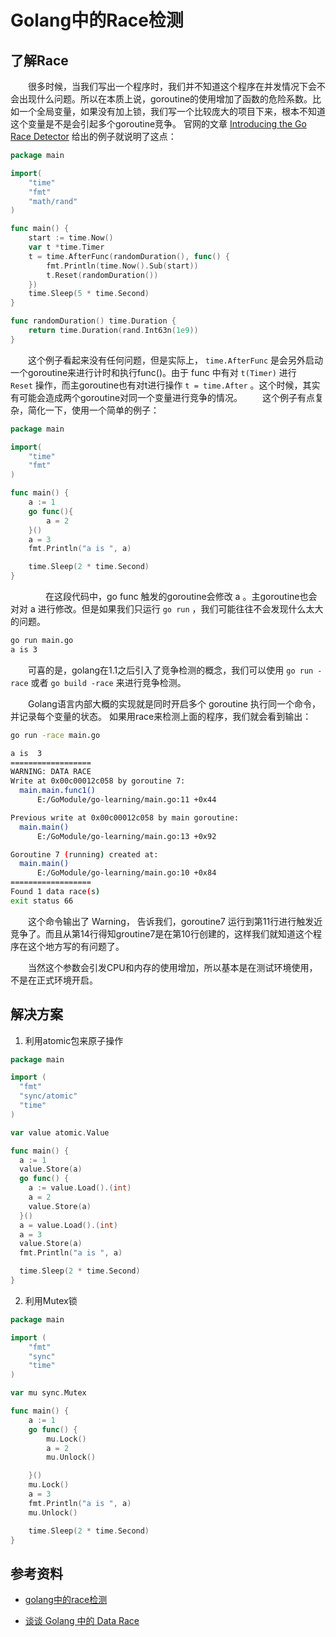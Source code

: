 # Golang中的Race检测

<!--more-->

## 了解Race

&emsp;&emsp;很多时候，当我们写出一个程序时，我们并不知道这个程序在并发情况下会不会出现什么问题。所以在本质上说，goroutine的使用增加了函数的危险系数。比如一个全局变量，如果没有加上锁，我们写一个比较庞大的项目下来，根本不知道这个变量是不是会引起多个goroutine竞争。
官网的文章 [Introducing the Go Race Detector](http://blog.golang.org/race-detector) 给出的例子就说明了这点：

```go
package main

import(
    "time"
    "fmt"
    "math/rand"
)

func main() {
    start := time.Now()
    var t *time.Timer
    t = time.AfterFunc(randomDuration(), func() {
        fmt.Println(time.Now().Sub(start))
        t.Reset(randomDuration())
    })
    time.Sleep(5 * time.Second)
}

func randomDuration() time.Duration {
    return time.Duration(rand.Int63n(1e9))
}
```

&emsp;&emsp;这个例子看起来没有任何问题，但是实际上， `time.AfterFunc` 是会另外启动一个goroutine来进行计时和执行func()。由于 func 中有对  `t(Timer)` 进行 `Reset` 操作，而主goroutine也有对t进行操作 `t = time.After` 。这个时候，其实有可能会造成两个goroutine对同一个变量进行竞争的情况。
&emsp;&emsp;这个例子有点复杂，简化一下，使用一个简单的例子：

```go
package main

import(
    "time"
    "fmt"
)

func main() {
    a := 1
    go func(){
        a = 2
    }()
    a = 3
    fmt.Println("a is ", a)

    time.Sleep(2 * time.Second)
}
```

&emsp;&emsp;&emsp;&emsp;在这段代码中，go func 触发的goroutine会修改 a 。主goroutine也会对对 a 进行修改。但是如果我们只运行 `go run` ，我们可能往往不会发现什么太大的问题。

```bash
go run main.go
a is 3
```

&emsp;&emsp;可喜的是，golang在1.1之后引入了竞争检测的概念，我们可以使用 `go run -race` 或者 `go build -race` 来进行竞争检测。

&emsp;&emsp;Golang语言内部大概的实现就是同时开启多个 goroutine 执行同一个命令，并记录每个变量的状态。
如果用race来检测上面的程序，我们就会看到输出：

```bash
go run -race main.go

a is  3
==================
WARNING: DATA RACE
Write at 0x00c00012c058 by goroutine 7:
  main.main.func1()
      E:/GoModule/go-learning/main.go:11 +0x44

Previous write at 0x00c00012c058 by main goroutine:
  main.main()
      E:/GoModule/go-learning/main.go:13 +0x92

Goroutine 7 (running) created at:
  main.main()
      E:/GoModule/go-learning/main.go:10 +0x84
==================
Found 1 data race(s)
exit status 66
```

&emsp;&emsp;这个命令输出了 Warning， 告诉我们，goroutine7 运行到第11行进行触发近竞争了。而且从第14行得知groutine7是在第10行创建的，这样我们就知道这个程序在这个地方写的有问题了。

&emsp;&emsp;当然这个参数会引发CPU和内存的使用增加，所以基本是在测试环境使用，不是在正式环境开启。

## 解决方案

1. 利用atomic包来原子操作

```go
package main

import (
  "fmt"
  "sync/atomic"
  "time"
)

var value atomic.Value

func main() {
  a := 1
  value.Store(a)
  go func() {
    a := value.Load().(int)
    a = 2
    value.Store(a)
  }()
  a = value.Load().(int)
  a = 3
  value.Store(a)
  fmt.Println("a is ", a)

  time.Sleep(2 * time.Second)
}
```

2. 利用Mutex锁

```go
package main

import (
	"fmt"
	"sync"
	"time"
)

var mu sync.Mutex

func main() {
	a := 1
	go func() {
		mu.Lock()
		a = 2
		mu.Unlock()

	}()
	mu.Lock()
	a = 3
	fmt.Println("a is ", a)
	mu.Unlock()

	time.Sleep(2 * time.Second)
}
```


## 参考资料

* [golang中的race检测](https://www.cnblogs.com/yjf512/p/5144211.html)

* [谈谈 Golang 中的 Data Race](https://ms2008.github.io/2019/05/12/golang-data-race/)
